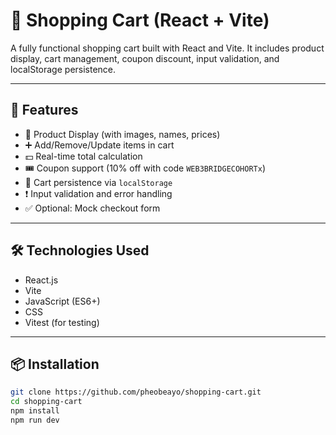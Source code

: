 # 🛒 Shopping Cart (React + Vite)

A fully functional shopping cart built with React and Vite. It includes product display, cart management, coupon discount, input validation, and localStorage persistence.

---

## 🚀 Features

- 🧺 Product Display (with images, names, prices)
- ➕ Add/Remove/Update items in cart
- 💵 Real-time total calculation
- 🎟️ Coupon support (10% off with code `WEB3BRIDGECOHORTx`)
- 💾 Cart persistence via `localStorage`
- ❗ Input validation and error handling
- ✅ Optional: Mock checkout form

---

## 🛠️ Technologies Used

- React.js
- Vite
- JavaScript (ES6+)
- CSS
- Vitest (for testing)

---

## 📦 Installation

```bash
git clone https://github.com/pheobeayo/shopping-cart.git
cd shopping-cart
npm install
npm run dev
